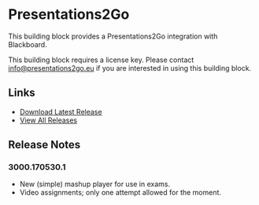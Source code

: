 # Presentations2Go
This building block provides a Presentations2Go integration with Blackboard.

This building block requires a license key. Please contact info@presentations2go.eu if you are interested in using this building block.

## Links
- [Download Latest Release](https://github.com/rijksuniversiteit-groningen/b2-Presentations2Go/releases/latest)
- [View All Releases](https://github.com/rijksuniversiteit-groningen/b2-Presentations2Go/releases)

## Release Notes

### 3000.170530.1
- New (simple) mashup player for use in exams.
- Video assignments; only one attempt allowed for the moment.

